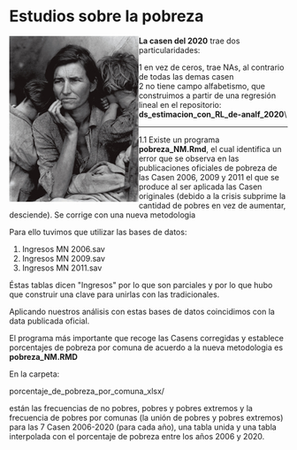 
# Estudios sobre la pobreza

<a href="url"><img src="madre_migrante.jpg" align="left" height="300" ></a>

**La casen del 2020** trae dos particularidades:

1 en vez de ceros, trae NAs, al contrario de todas las demas casen\
2 no tiene campo alfabetismo, que construimos a partir de una regresión lineal en el repositorio:
**ds_estimacion_con_RL_de-analf_2020**\

***

1.1 Existe un programa **pobreza_NM.Rmd**, el cual
identifica un error que se observa en las publicaciones oficiales de pobreza de las Casen 
2006, 2009 y 2011 el que se produce al ser aplicada las Casen originales (debido a la crisis subprime la
cantidad de pobres en vez de aumentar, desciende). Se corrige con una nueva metodologia 

Para ello tuvimos que utilizar las bases de datos:

1. Ingresos MN 2006.sav
2. Ingresos MN 2009.sav
3. Ingresos MN 2011.sav

Éstas tablas dicen "Ingresos" por lo que son parciales y por lo que hubo que construir una clave para unirlas 
con las tradicionales.

Aplicando nuestros análisis con estas bases de datos coincidimos con la data publicada oficial.

El programa más importante que recoge las Casens corregidas y establece porcentajes de pobreza por comuna 
de acuerdo a la nueva metodologia es **pobreza_NM.RMD**

En la carpeta:

porcentaje_de_pobreza_por_comuna_xlsx/

están las frecuencias de no pobres, pobres y pobres extremos y la frecuencia de pobres por comunas 
(la unión de pobres y pobres extremos) para las 7 Casen 2006-2020 (para cada año), una tabla unida
y una tabla interpolada con el porcentaje de pobreza entre los años 2006 y 2020.


